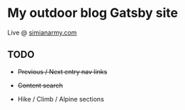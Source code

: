 # My outdoor blog Gatsby site

Live @ [simianarmy.com](http://www.simianarmy.com)

## TODO

- ~~Previous / Next entry nav links~~

- ~~Content search~~

- Hike / Climb / Alpine sections
